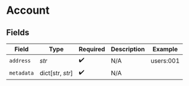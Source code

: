# Account


## Fields

| Field              | Type               | Required           | Description        | Example            |
| ------------------ | ------------------ | ------------------ | ------------------ | ------------------ |
| `address`          | *str*              | :heavy_check_mark: | N/A                | users:001          |
| `metadata`         | dict[str, *str*]   | :heavy_check_mark: | N/A                |                    |